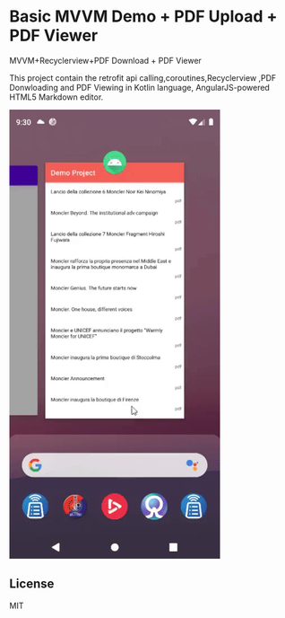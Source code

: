 # Basic MVVM Demo + PDF Upload + PDF Viewer 

MVVM+Recyclerview+PDF Download + PDF Viewer



This project contain the retrofit api calling,coroutines,Recyclerview ,PDF Donwloading and PDF Viewing in Kotlin language,
AngularJS-powered HTML5 Markdown editor.


![App Demo](https://github.com/pankajjangid/MVVM_PDF_Viewer_Demo/blob/master/ezgif.com-gif-maker.gif)



## License

MIT


